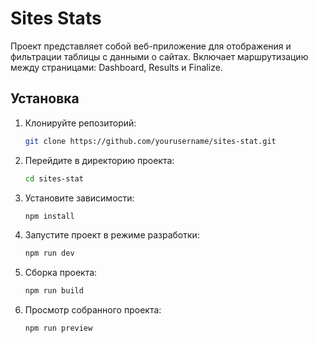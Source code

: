 # Sites Stats

Проект представляет собой веб-приложение для отображения и фильтрации таблицы с данными о сайтах. Включает маршрутизацию между страницами: Dashboard, Results и Finalize.

## Установка

1. Клонируйте репозиторий:

   ```bash
   git clone https://github.com/yourusername/sites-stat.git

   ```

2. Перейдите в директорию проекта:

   ```bash
   cd sites-stat

   ```

3. Установите зависимости:
   ```bash
   npm install

   ```
4. Запустите проект в режиме разработки:
   ```bash
   npm run dev

   ```
5. Сборка проекта:

   ```bash
   npm run build

   ```

6. Просмотр собранного проекта:
   ```bash
   npm run preview
   ```
